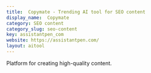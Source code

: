 ```yaml
---
title:  Copymate - Trending AI tool for SEO content
display_name:  Copymate
category: SEO content
category_slug: seo-content
key: assistantpen_com
website: https://assistantpen.com/
layout: aitool
---
```


Platform for creating high-quality content.
